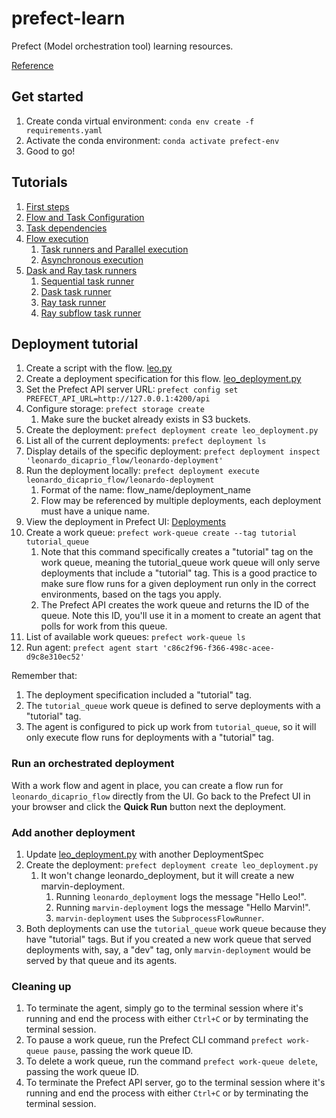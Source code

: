# prefect-learn

Prefect (Model orchestration tool) learning resources.

[Reference](https://orion-docs.prefect.io/tutorials)

## Get started

1. Create conda virtual environment: `conda env create -f requirements.yaml`
1. Activate the conda environment: `conda activate prefect-env`
1. Good to go!

## Tutorials

1. [First steps](Tutorials/1-First-Steps/first_steps.ipynb)
1. [Flow and Task Configuration](Tutorials/2-Flow-And-Task-Configuration/flow_task_config.ipynb)
1. [Task dependencies](Tutorials/3-Task-Dependencies/example.py)
1. [Flow execution](Tutorials/4-Flow-Execution/)
   1. [Task runners and Parallel execution](Tutorials/4-Flow-Execution/example.py)
   1. [Asynchronous execution](Tutorials/4-Flow-Execution/asyncio_execution.py)
1. [Dask and Ray task runners](Tutorials/5-Dask-Ray-Task-Runners/)
   1. [Sequential task runner](Tutorials/5-Dask-Ray-Task-Runners/sequential_flow.py)
   1. [Dask task runner](Tutorials/5-Dask-Ray-Task-Runners/dask_flow.py)
   1. [Ray task runner](Tutorials/5-Dask-Ray-Task-Runners/ray_flow.py)
   1. [Ray subflow task runner](Tutorials/5-Dask-Ray-Task-Runners/ray_subflow.py)

## Deployment tutorial

1. Create a script with the flow. [leo.py](Tutorials/6-Deployments/leo_flow.py)
1. Create a deployment specification for this flow. [leo_deployment.py](Tutorials/6-Deployments/leo_deployment.py)
1. Set the Prefect API server URL: `prefect config set PREFECT_API_URL=http://127.0.0.1:4200/api`
1. Configure storage: `prefect storage create`
   1. Make sure the bucket already exists in S3 buckets.
1. Create the deployment: `prefect deployment create leo_deployment.py`
1. List all of the current deployments: `prefect deployment ls`
1. Display details of the specific deployment: `prefect deployment inspect 'leonardo_dicaprio_flow/leonardo-deployment'`
1. Run the deployment locally: `prefect deployment execute leonardo_dicaprio_flow/leonardo-deployment`
   1. Format of the name: flow_name/deployment_name
   1. Flow may be referenced by multiple deployments, each deployment must have a unique name.
1. View the deployment in Prefect UI: [Deployments](http://127.0.0.1:4200/#deployments)
1. Create a work queue: `prefect work-queue create --tag tutorial tutorial_queue`
   1. Note that this command specifically creates a "tutorial" tag on the work queue, meaning the tutorial_queue work queue will only serve deployments that include a "tutorial" tag. This is a good practice to make sure flow runs for a given deployment run only in the correct environments, based on the tags you apply.
   1. The Prefect API creates the work queue and returns the ID of the queue. Note this ID, you'll use it in a moment to create an agent that polls for work from this queue.
1. List of available work queues: `prefect work-queue ls`
1. Run agent: `prefect agent start 'c86c2f96-f366-498c-acee-d9c8e310ec52'`

Remember that:
1. The deployment specification included a "tutorial" tag.
1. The `tutorial_queue` work queue is defined to serve deployments with a "tutorial" tag.
1. The agent is configured to pick up work from `tutorial_queue`, so it will only execute flow runs for deployments with a "tutorial" tag.

### Run an orchestrated deployment

With a work flow and agent in place, you can create a flow run for `leonardo_dicaprio_flow` directly from the UI. Go back to the Prefect UI in your browser and click the __Quick Run__ button next the deployment.

### Add another deployment

1. Update [leo_deployment.py](Tutorials/6-Deployments/leo_deployment.py) with another DeploymentSpec
1. Create the deployment: `prefect deployment create leo_deployment.py`
   1. It won't change leonardo_deployment, but it will create a new marvin-deployment.
      1. Running `leonardo_deployment` logs the message "Hello Leo!".
      1. Running `marvin-deployment` logs the message "Hello Marvin!".
      1. `marvin-deployment` uses the `SubprocessFlowRunner`.
1. Both deployments can use the `tutorial_queue` work queue because they have "tutorial" tags. But if you created a new work queue that served deployments with, say, a "dev" tag, only `marvin-deployment` would be served by that queue and its agents.

### Cleaning up

1. To terminate the agent, simply go to the terminal session where it's running and end the process with either `Ctrl+C` or by terminating the terminal session.
1. To pause a work queue, run the Prefect CLI command `prefect work-queue pause`, passing the work queue ID.
1. To delete a work queue, run the command `prefect work-queue delete`, passing the work queue ID.
1. To terminate the Prefect API server, go to the terminal session where it's running and end the process with either `Ctrl+C` or by terminating the terminal session.